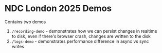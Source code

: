 # NDC London 2025 Demos

Contains two demos
1. `/recording-demo` - demonstrates how we can persist changes in realtime to disk, even if there's browser crash, changes are written to the disk
2. `/logs-demo` - demonstrates performance difference in async vs sync writes